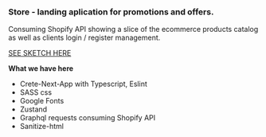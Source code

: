 
<h3>Store - landing aplication for promotions and offers.</h3>

Consuming Shopify API showing a slice of the ecommerce  products catalog as well as clients login / register management.

<a href="https://future-world-store-olive.vercel.app/store" target="_blank"> SEE SKETCH HERE</a>

<b>What we have here</b>

<ul>
 <li>Crete-Next-App with Typescript, Eslint</li>
  <li>SASS css</li>
  <li> Google Fonts</li>
  <li>Zustand</li>
  <li>Graphql requests consuming Shopify API</li>
  <li>Sanitize-html</li>
</ul>




